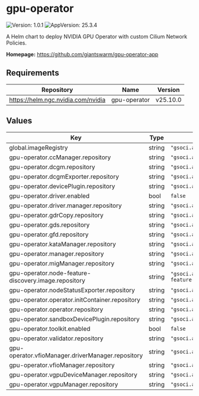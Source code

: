 # gpu-operator

![Version: 1.0.1](https://img.shields.io/badge/Version-1.0.1-informational?style=flat-square) ![AppVersion: 25.3.4](https://img.shields.io/badge/AppVersion-25.3.4-informational?style=flat-square)

A Helm chart to deploy NVIDIA GPU Operator with custom Cilium Network Policies.

**Homepage:** <https://github.com/giantswarm/gpu-operator-app>

## Requirements

| Repository | Name | Version |
|------------|------|---------|
| https://helm.ngc.nvidia.com/nvidia | gpu-operator | v25.10.0 |

## Values

| Key | Type | Default | Description |
|-----|------|---------|-------------|
| global.imageRegistry | string | `"gsoci.azurecr.io"` |  |
| gpu-operator.ccManager.repository | string | `"gsoci.azurecr.io/giantswarm"` |  |
| gpu-operator.dcgm.repository | string | `"gsoci.azurecr.io/giantswarm"` |  |
| gpu-operator.dcgmExporter.repository | string | `"gsoci.azurecr.io/giantswarm"` |  |
| gpu-operator.devicePlugin.repository | string | `"gsoci.azurecr.io/giantswarm"` |  |
| gpu-operator.driver.enabled | bool | `false` |  |
| gpu-operator.driver.manager.repository | string | `"gsoci.azurecr.io/giantswarm"` |  |
| gpu-operator.gdrCopy.repository | string | `"gsoci.azurecr.io/giantswarm"` |  |
| gpu-operator.gds.repository | string | `"gsoci.azurecr.io/giantswarm"` |  |
| gpu-operator.gfd.repository | string | `"gsoci.azurecr.io/giantswarm"` |  |
| gpu-operator.kataManager.repository | string | `"gsoci.azurecr.io/giantswarm"` |  |
| gpu-operator.manager.repository | string | `"gsoci.azurecr.io/giantswarm"` |  |
| gpu-operator.migManager.repository | string | `"gsoci.azurecr.io/giantswarm"` |  |
| gpu-operator.node-feature-discovery.image.repository | string | `"gsoci.azurecr.io/giantswarm/node-feature-discovery"` |  |
| gpu-operator.nodeStatusExporter.repository | string | `"gsoci.azurecr.io/giantswarm"` |  |
| gpu-operator.operator.initContainer.repository | string | `"gsoci.azurecr.io/giantswarm"` |  |
| gpu-operator.operator.repository | string | `"gsoci.azurecr.io/giantswarm"` |  |
| gpu-operator.sandboxDevicePlugin.repository | string | `"gsoci.azurecr.io/giantswarm"` |  |
| gpu-operator.toolkit.enabled | bool | `false` |  |
| gpu-operator.validator.repository | string | `"gsoci.azurecr.io/giantswarm"` |  |
| gpu-operator.vfioManager.driverManager.repository | string | `"gsoci.azurecr.io/giantswarm"` |  |
| gpu-operator.vfioManager.repository | string | `"gsoci.azurecr.io/giantswarm"` |  |
| gpu-operator.vgpuDeviceManager.repository | string | `"gsoci.azurecr.io/giantswarm"` |  |
| gpu-operator.vgpuManager.repository | string | `"gsoci.azurecr.io/giantswarm"` |  |
